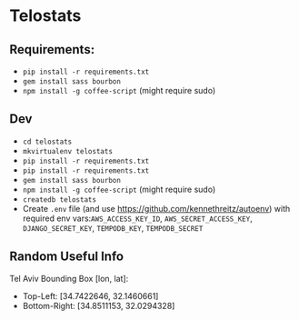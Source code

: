 # Telostats

## Requirements:

- `pip install -r requirements.txt`
- `gem install sass bourbon`
- `npm install -g coffee-script` (might require sudo)

## Dev

- `cd telostats`
- `mkvirtualenv telostats`
- `pip install -r requirements.txt`
- `pip install -r requirements.txt`
- `gem install sass bourbon`
- `npm install -g coffee-script` (might require sudo)
- `createdb telostats`
- Create `.env` file (and use https://github.com/kennethreitz/autoenv) with required env vars:`AWS_ACCESS_KEY_ID`, `AWS_SECRET_ACCESS_KEY`, `DJANGO_SECRET_KEY`, `TEMPODB_KEY`, `TEMPODB_SECRET`


## Random Useful Info

Tel Aviv Bounding Box [lon, lat]:
* Top-Left: [34.7422646, 32.1460661]
* Bottom-Right: [34.8511153, 32.0294328]